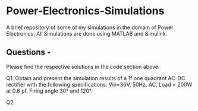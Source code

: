 # Power-Electronics-Simulations
A brief repository of some of my simulations in the domain of Power Electronics. All Simulations are done using MATLAB and Simulink.

## Questions -

Please find the respective solutions in the code section above.

Q1. Obtain and present the simulation results of a 1f one quadrant AC-DC rectifier with the following specifications: Vin=36V, 50Hz, AC, Load = 200W at 0.6 pf, Firing angle 30° and 120°.

Q2. 
